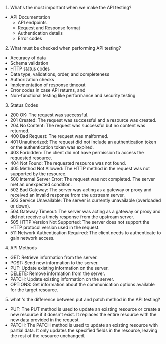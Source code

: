 1. What's the most important when we make the API testing?
- API Documentation
  - API endpoints
  - Request and Response format
  - Authentication details
  - Error codes
  
2. What must be checked when performing API testing?
- Accuracy of data
- Schema validation
- HTTP status codes
- Data type, validations, order, and completeness
- Authorization checks
- Implementation of response timeout
- Error codes in case API returns, and
- Non-functional testing like performance and security testing

3. Status Codes
- 200 OK: The request was successful.
- 201 Created: The request was successful and a resource was created.
- 204 No Content: The request was successful but no content was returned.
- 400 Bad Request: The request was malformed.
- 401 Unauthorized: The request did not include an authentication token or the authentication token was expired.
- 403 Forbidden: The client did not have permission to access the requested resource.
- 404 Not Found: The requested resource was not found.
- 405 Method Not Allowed: The HTTP method in the request was not supported by the resource.
- 500 Internal Server Error: The request was not completed. The server met an unexpected condition.
- 502 Bad Gateway: The server was acting as a gateway or proxy and received an invalid response from the upstream server.
- 503 Service Unavailable: The server is currently unavailable (overloaded or down).
- 504 Gateway Timeout: The server was acting as a gateway or proxy and did not receive a timely response from the upstream server.
- 505 HTTP Version Not Supported: The server does not support the HTTP protocol version used in the request.
- 511 Network Authentication Required: The client needs to authenticate to gain network access.

4. API Methods
- GET: Retrieve information from the server.
- POST: Send new information to the server.
- PUT: Update existing information on the server.
- DELETE: Remove information from the server.
- PATCH: Update existing information on the server.
- OPTIONS: Get information about the communication options available for the target resource.

5. what 's the difference between put and patch method in the API testing?
- PUT: The PUT method is used to update an existing resource or create a new resource if it doesn't exist. It replaces the entire resource with the new data provided in the request.
- PATCH: The PATCH method is used to update an existing resource with partial data. It only updates the specified fields in the resource, leaving the rest of the resource unchanged.


